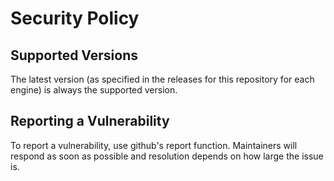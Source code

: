 # Security Policy

## Supported Versions

The latest version (as specified in the releases for this repository for each engine) is always the supported version.

## Reporting a Vulnerability

To report a vulnerability, use github's report function. Maintainers will respond as soon as possible and resolution depends on how large the issue is.
